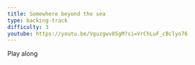 ```yaml
---
title: Somewhere beyond the sea
type: backing-track
difficulty: 3
youtube: https://youtu.be/Vguzgwv85gM?si=VrChLuF_cBclyo76
---
```

Play along